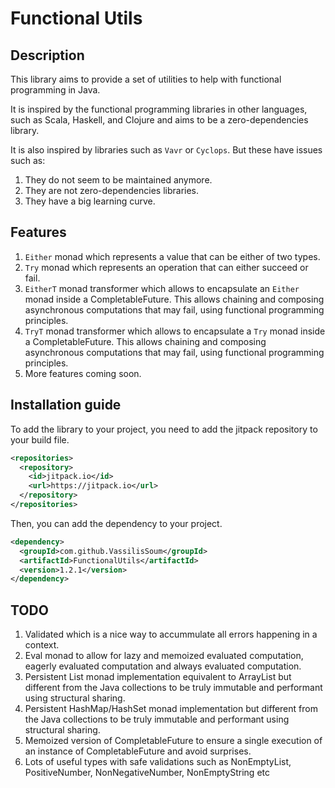 # Functional Utils

## Description

This library aims to provide a set of utilities to help with functional programming in Java. 

It is inspired by the functional programming libraries in other languages, such as Scala, Haskell, and Clojure and aims 
to be a zero-dependencies library.

It is also inspired by libraries such as `Vavr` or `Cyclops`. But these have issues such as:
1. They do not seem to be maintained anymore.
2. They are not zero-dependencies libraries.
3. They have a big learning curve.

## Features

1. `Either` monad which represents a value that can be either of two types.
2. `Try` monad which represents an operation that can either succeed or fail.
3. `EitherT` monad transformer which allows to encapsulate an `Either` monad inside a CompletableFuture. This allows chaining and composing asynchronous computations that may
fail, using functional programming principles.
4. `TryT` monad transformer which allows to encapsulate a `Try` monad inside a CompletableFuture. This allows chaining and composing asynchronous computations that may fail, using functional programming principles.
5. More features coming soon.

## Installation guide

To add the library to your project, you need to add the jitpack repository to your build file.

```xml
<repositories>
  <repository>
    <id>jitpack.io</id>
    <url>https://jitpack.io</url>
  </repository>
</repositories>

```

Then, you can add the dependency to your project.

```xml
<dependency>
  <groupId>com.github.VassilisSoum</groupId>
  <artifactId>FunctionalUtils</artifactId>
  <version>1.2.1</version>
</dependency>
```

## TODO
1. Validated which is a nice way to accummulate all errors happening in a context.
2. Eval monad to allow for lazy and memoized evaluated computation, eagerly evaluated computation and always evaluated computation.
3. Persistent List monad implementation equivalent to ArrayList but different from the Java collections to be truly immutable and performant using structural sharing.
4. Persistent HashMap/HashSet monad implementation but different from the Java collections to be truly immutable and performant using structural sharing.
5. Memoized version of CompletableFuture to ensure a single execution of an instance of CompletableFuture and avoid surprises.
6. Lots of useful types with safe validations such as NonEmptyList, PositiveNumber, NonNegativeNumber, NonEmptyString etc
